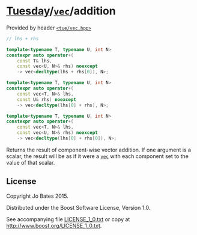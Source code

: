 [Tuesday](../../../README.md)/[`vec`](../../headers/vec.md)/addition
====================================================================
Provided by header [`<tue/vec.hpp>`](../../headers/vec.md)

```c++
// lhs + rhs

template<typename T, typename U, int N>
constexpr auto operator+(
    const T& lhs,
    const vec<U, N>& rhs) noexcept
    -> vec<decltype(lhs + rhs[0]), N>;

template<typename T, typename U, int N>
constexpr auto operator+(
    const vec<T, N>& lhs,
    const U& rhs) noexcept
    -> vec<decltype(lhs[0] + rhs), N>;

template<typename T, typename U, int N>
constexpr auto operator+(
    const vec<T, N>& lhs,
    const vec<U, N>& rhs) noexcept
    -> vec<decltype(lhs[0] + rhs[0]), N>;
```

Returns the result of component-wise vector addition. If one argument is a
scalar, the result will be as if it were a [`vec`](../../headers/vec.md) with
each component set to the value of that scalar.

License
-------
Copyright Jo Bates 2015.

Distributed under the Boost Software License, Version 1.0.

See accompanying file [LICENSE_1_0.txt](../../../LICENSE_1_0.txt) or copy at
http://www.boost.org/LICENSE_1_0.txt.
